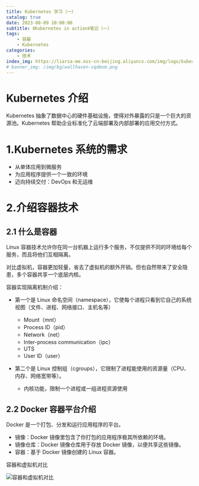 ```yaml
---
title: Kubernetes 学习（一）
catalog: true
date: 2023-08-09 10:00:00
subtitle: 《Kubernetes in action》笔记（一）
tags:
    - 容器
    - Kubernetes
categories:
    - 技术
index_img: https://liarsa-me.oss-cn-beijing.aliyuncs.com/img/logo/kubernetes.png
# banner_img: /img/bg/wallhaven-vqdmxm.png
---
```


# Kubernetes 介绍

Kubernetes 抽象了数据中心的硬件基础设施，使得对外暴露的只是一个巨大的资源池。Kubernetes 帮助企业标准化了云端部署及内部部署的应用交付方式。

# 1.Kubernetes 系统的需求

 - 从单体应用到微服务
 - 为应用程序提供一个一致的环境
 - 迈向持续交付：DevOps 和无运维

# 2.介绍容器技术

## 2.1 什么是容器

Linux 容器技术允许你在同一台机器上运行多个服务，不仅提供不同的环境给每个服务，而且将他们互相隔离。  

对比虚拟机，容器更加轻量，省去了虚拟机的额外开销。但也自然带来了安全隐患，多个容器共享一个底层内核。  

容器实现隔离机制介绍：

- 第一个是 Linux 命名空间（namespace），它使每个进程只看到它自己的系统视图（文件、进程、网络接口、主机名等）
    - Mount（mnt）
    - Process ID（pid）
    - Network（net）
    - Inter-process communication（ipc）
    - UTS
    - User ID（user）

- 第二个是 Linux 控制组（cgroups），它限制了进程能使用的资源量（CPU、内存、网络宽带等）。
    - 内核功能，限制一个进程或一组进程资源使用

## 2.2 Docker 容器平台介绍

Docker 是一个打包、分发和运行应用程序的平台。

 - 镜像：Docker 镜像里包含了你打包的应用程序极其所依赖的环境。
 - 镜像仓库：Docker 镜像仓库用于存放 Docker 镜像，以便共享这些镜像。
 - 容器：基于 Docker 镜像创建的 Linux 容器。

容器和虚拟机对比  

 ![容器和虚拟机对比](/img/article/kubernetes/vm-vs-docker.png)